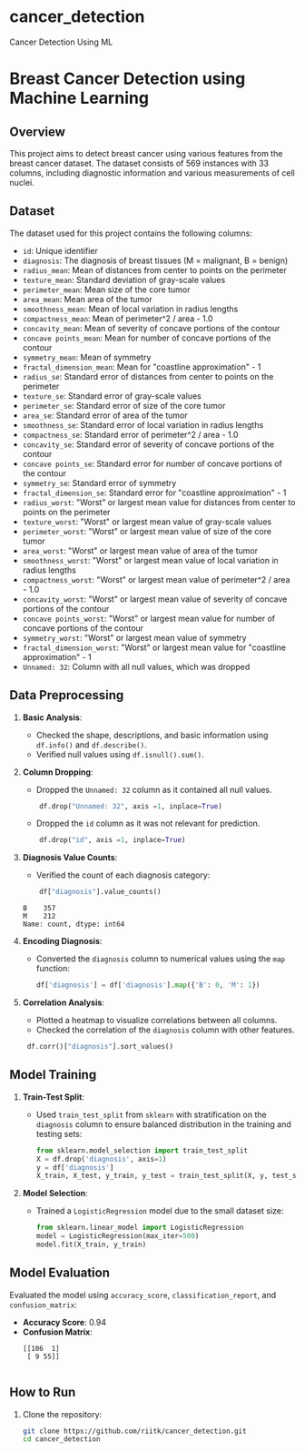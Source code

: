 # cancer_detection
Cancer Detection Using ML

# Breast Cancer Detection using Machine Learning

## Overview
This project aims to detect breast cancer using various features from the breast cancer dataset. The dataset consists of 569 instances with 33 columns, including diagnostic information and various measurements of cell nuclei.

## Dataset
The dataset used for this project contains the following columns:

- `id`: Unique identifier
- `diagnosis`: The diagnosis of breast tissues (M = malignant, B = benign)
- `radius_mean`: Mean of distances from center to points on the perimeter
- `texture_mean`: Standard deviation of gray-scale values
- `perimeter_mean`: Mean size of the core tumor
- `area_mean`: Mean area of the tumor
- `smoothness_mean`: Mean of local variation in radius lengths
- `compactness_mean`: Mean of perimeter^2 / area - 1.0
- `concavity_mean`: Mean of severity of concave portions of the contour
- `concave points_mean`: Mean for number of concave portions of the contour
- `symmetry_mean`: Mean of symmetry
- `fractal_dimension_mean`: Mean for "coastline approximation" - 1
- `radius_se`: Standard error of distances from center to points on the perimeter
- `texture_se`: Standard error of gray-scale values
- `perimeter_se`: Standard error of size of the core tumor
- `area_se`: Standard error of area of the tumor
- `smoothness_se`: Standard error of local variation in radius lengths
- `compactness_se`: Standard error of perimeter^2 / area - 1.0
- `concavity_se`: Standard error of severity of concave portions of the contour
- `concave points_se`: Standard error for number of concave portions of the contour
- `symmetry_se`: Standard error of symmetry
- `fractal_dimension_se`: Standard error for "coastline approximation" - 1
- `radius_worst`: "Worst" or largest mean value for distances from center to points on the perimeter
- `texture_worst`: "Worst" or largest mean value of gray-scale values
- `perimeter_worst`: "Worst" or largest mean value of size of the core tumor
- `area_worst`: "Worst" or largest mean value of area of the tumor
- `smoothness_worst`: "Worst" or largest mean value of local variation in radius lengths
- `compactness_worst`: "Worst" or largest mean value of perimeter^2 / area - 1.0
- `concavity_worst`: "Worst" or largest mean value of severity of concave portions of the contour
- `concave points_worst`: "Worst" or largest mean value for number of concave portions of the contour
- `symmetry_worst`: "Worst" or largest mean value of symmetry
- `fractal_dimension_worst`: "Worst" or largest mean value for "coastline approximation" - 1
- `Unnamed: 32`: Column with all null values, which was dropped

## Data Preprocessing
1. **Basic Analysis**:
   - Checked the shape, descriptions, and basic information using `df.info()` and `df.describe()`.
   - Verified null values using `df.isnull().sum()`.

2. **Column Dropping**:
   - Dropped the `Unnamed: 32` column as it contained all null values.
    ```python
        df.drop("Unnamed: 32", axis =1, inplace=True)
     ```
   - Dropped the `id` column as it was not relevant for prediction.
    ```python
        df.drop("id", axis =1, inplace=True)
     ```

3. **Diagnosis Value Counts**:
   - Verified the count of each diagnosis category:
    ```python
        df["diagnosis"].value_counts()
     ```
     ```plaintext
     B    357
     M    212
     Name: count, dtype: int64
     ```

4. **Encoding Diagnosis**:
   - Converted the `diagnosis` column to numerical values using the `map` function:
     ```python
     df['diagnosis'] = df['diagnosis'].map({'B': 0, 'M': 1})
     ```

5. **Correlation Analysis**:
   - Plotted a heatmap to visualize correlations between all columns.
   - Checked the correlation of the `diagnosis` column with other features.
   ```python
    df.corr()["diagnosis"].sort_values()
    ```

## Model Training
1. **Train-Test Split**:
   - Used `train_test_split` from `sklearn` with stratification on the `diagnosis` column to ensure balanced distribution in the training and testing sets:
     ```python
     from sklearn.model_selection import train_test_split
     X = df.drop('diagnosis', axis=1)
     y = df['diagnosis']
     X_train, X_test, y_train, y_test = train_test_split(X, y, test_size=0.2, stratify=y, random_state=42)
     ```

2. **Model Selection**:
   - Trained a `LogisticRegression` model due to the small dataset size:
     ```python
     from sklearn.linear_model import LogisticRegression
     model = LogisticRegression(max_iter=500)
     model.fit(X_train, y_train)
     ```

## Model Evaluation
Evaluated the model using `accuracy_score`, `classification_report`, and `confusion_matrix`:
- **Accuracy Score**: 0.94
- **Confusion Matrix**:
  ```plaintext
  [[106  1]
   [ 9 55]]


## How to Run
1. Clone the repository:
   ```bash
   git clone https://github.com/riitk/cancer_detection.git
   cd cancer_detection